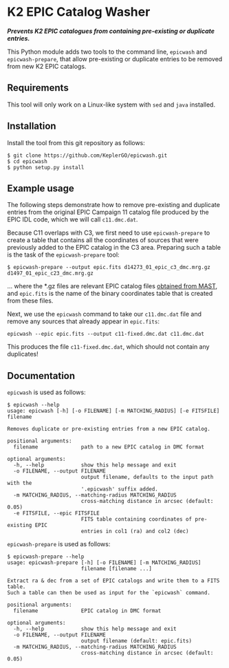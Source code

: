 # K2 EPIC Catalog Washer

***Prevents K2 EPIC catalogues from containing pre-existing or duplicate entries.***

This Python module adds two tools to the command line,
`epicwash` and `epicwash-prepare`, that allow pre-existing
or duplicate entries to be removed from new K2 EPIC catalogs.

## Requirements

This tool will only work on a Linux-like system
with `sed` and `java` installed.

## Installation

Install the tool from this git repository as follows:
```
$ git clone https://github.com/KeplerGO/epicwash.git
$ cd epicwash
$ python setup.py install
```

## Example usage

The following steps demonstrate how to remove pre-existing and duplicate
entries from the original EPIC Campaign 11 catalog file produced by the EPIC IDL code,
which we will call `c11.dmc.dat`.

Because C11 overlaps with C3, we first need to use `epicwash-prepare` to
create a table that contains all the coordinates of sources that were previously added
to the EPIC catalog in the C3 area.
Preparing such a table is the task of the `epicwash-prepare` tool:

```
$ epicwash-prepare --output epic.fits d14273_01_epic_c3_dmc.mrg.gz d1497_01_epic_c23_dmc.mrg.gz
```

... where the *.gz files are relevant EPIC catalog files [obtained from MAST](https://archive.stsci.edu/pub/k2/catalogs/),
and `epic.fits` is the name of the binary coordinates table that is created from these files.

Next, we use the `epicwash` command to take our `c11.dmc.dat` file
and remove any sources that already appear in `epic.fits`:

```
epicwash --epic epic.fits --output c11-fixed.dmc.dat c11.dmc.dat
```

This produces the file `c11-fixed.dmc.dat`, which should not contain
any duplicates!


## Documentation

`epicwash` is used as follows:
```
$ epicwash --help
usage: epicwash [-h] [-o FILENAME] [-m MATCHING_RADIUS] [-e FITSFILE] filename

Removes duplicate or pre-existing entries from a new EPIC catalog.

positional arguments:
  filename              path to a new EPIC catalog in DMC format

optional arguments:
  -h, --help            show this help message and exit
  -o FILENAME, --output FILENAME
                        output filename, defaults to the input path with the
                        '.epicwash' suffix added.
  -m MATCHING_RADIUS, --matching-radius MATCHING_RADIUS
                        cross-matching distance in arcsec (default: 0.05)
  -e FITSFILE, --epic FITSFILE
                        FITS table containing coordinates of pre-existing EPIC
                        entries in col1 (ra) and col2 (dec)
```

`epicwash-prepare` is used as follows:
```
$ epicwash-prepare --help
usage: epicwash-prepare [-h] [-o FILENAME] [-m MATCHING_RADIUS]
                        filename [filename ...]

Extract ra & dec from a set of EPIC catalogs and write them to a FITS table.
Such a table can then be used as input for the `epicwash` command.

positional arguments:
  filename              EPIC catalog in DMC format

optional arguments:
  -h, --help            show this help message and exit
  -o FILENAME, --output FILENAME
                        output filename (default: epic.fits)
  -m MATCHING_RADIUS, --matching-radius MATCHING_RADIUS
                        cross-matching distance in arcsec (default: 0.05)
```
